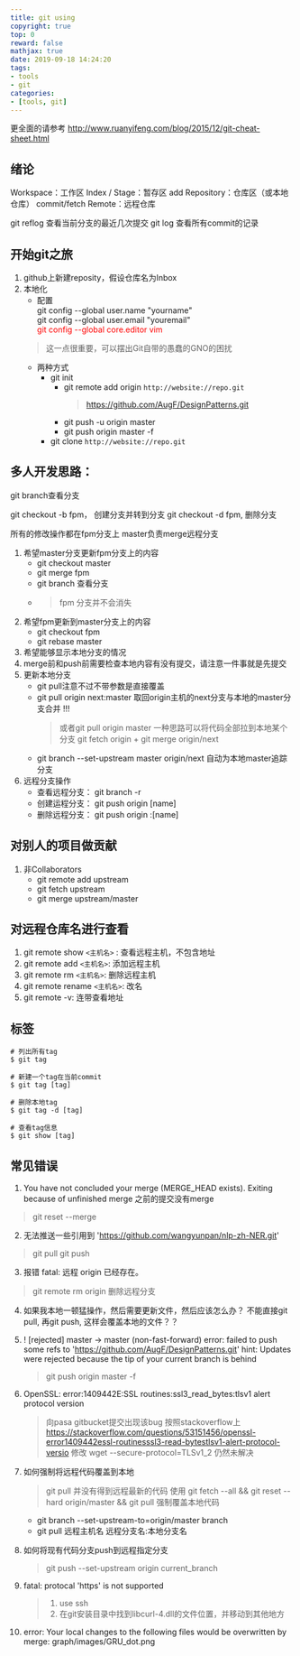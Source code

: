 ```yaml
---
title: git using
copyright: true
top: 0
reward: false
mathjax: true
date: 2019-09-18 14:24:20
tags:
- tools
- git
categories:
- [tools, git]
---
```


更全面的请参考
http://www.ruanyifeng.com/blog/2015/12/git-cheat-sheet.html

## 绪论
Workspace：工作区
Index / Stage：暂存区  add
Repository：仓库区（或本地仓库） commit/fetch
Remote：远程仓库

git reflog 查看当前分支的最近几次提交
git log 查看所有commit的记录

## 开始git之旅
1. github上新建reposity，假设仓库名为Inbox
2. 本地化 
   - 配置 <br>
    git config --global user.name "yourname" <br>
    git config --global user.email "youremail" <br>
    <font color='red'>git config --global core.editor vim</font> <br>
    > 这一点很重要，可以摆出Git自带的愚蠢的GNO的困扰
    -  两种方式
        - git init <br>
            - git remote add origin `http://website://repo.git` <br>
                > https://github.com/AugF/DesignPatterns.git
            - git push -u origin master
            - git push origin master -f
       - git clone `http://website://repo.git`
## 多人开发思路：
git branch查看分支

git checkout -b fpm， 创建分支并转到分支
git checkout -d fpm,  删除分支

所有的修改操作都在fpm分支上
master负责merge远程分支

1. 希望master分支更新fpm分支上的内容
   - git checkout master
   - git merge fpm
   - git branch 查看分支
   - > fpm 分支并不会消失
2. 希望fpm更新到master分支上的内容
   - git checkout fpm
   - git rebase master
3. 希望能够显示本地分支的情况
4. merge前和push前需要检查本地内容有没有提交，请注意一件事就是先提交
5. 更新本地分支
    - git pull注意不过不带参数是直接覆盖
    - git pull origin next:master 取回origin主机的next分支与本地的master分支合并  !!!
        > 或者git pull origin master
        > 一种思路可以将代码全部拉到本地某个分支
        > git fetch origin + git merge origin/next
    - git branch --set-upstream master origin/next 自动为本地master追踪分支 
6. 远程分支操作
   - 查看远程分支： git branch -r
   - 创建运程分支： git push origin [name]
   - 删除远程分支： git push origin :[name]

 
## 对别人的项目做贡献
1. 非Collaborators
   - git remote add upstream 
   - git fetch upstream
   - git merge upstream/master

## 对远程仓库名进行查看

1. git remote show `<主机名>` : 查看远程主机，不包含地址
2. git remote add `<主机名>`: 添加远程主机
3. git remote rm `<主机名>`: 删除远程主机
4. git remote rename `<主机名>`: 改名
5. git remote -v: 连带查看地址
## 标签
```
# 列出所有tag
$ git tag

# 新建一个tag在当前commit
$ git tag [tag]

# 删除本地tag
$ git tag -d [tag]

# 查看tag信息
$ git show [tag]
```

## 常见错误

1. You have not concluded your merge (MERGE_HEAD exists). Exiting because of unfinished merge
之前的提交没有merge
> git reset --merge

2. 无法推送一些引用到 'https://github.com/wangyunpan/nlp-zh-NER.git'
> git pull
> git push

3. 报错
fatal: 远程 origin 已经存在。
> git remote rm origin  删除远程分支

4. 如果我本地一顿猛操作，然后需要更新文件，然后应该怎么办？ 不能直接git pull, 再git push, 这样会覆盖本地的文件？？

5.  ! [rejected]        master -> master (non-fast-forward)
error: failed to push some refs to 'https://github.com/AugF/DesignPatterns.git'
hint: Updates were rejected because the tip of your current branch is behind
    > git push origin master -f

6. OpenSSL: error:1409442E:SSL routines:ssl3_read_bytes:tlsv1 alert protocol version
    > 向pasa gitbucket提交出现该bug
    > 按照stackoverflow上  https://stackoverflow.com/questions/53151456/openssl-error1409442essl-routinesssl3-read-bytestlsv1-alert-protocol-versio
    > 修改  wget --secure-protocol=TLSv1_2 仍然未解决

7. 如何强制将远程代码覆盖到本地
    > git pull 并没有得到远程最新的代码
    > 使用 git fetch --all && git reset --hard origin/master && git pull 强制覆盖本地代码
    - git branch --set-upstream-to=origin/master branch
    - git pull 远程主机名  远程分支名:本地分支名

8. 如何将现有代码分支push到远程指定分支
    > git push --set-upstream origin current_branch

9. fatal: protocal 'https' is not supported
    > 1. use ssh
    > 2. 在git安装目录中找到libcurl-4.dll的文件位置，并移动到其他地方

10. error: Your local changes to the following files would be overwritten by merge:
        graph/images/GRU_dot.png


